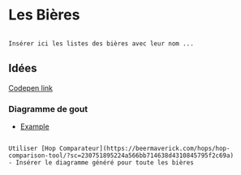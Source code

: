 # Les Bières


```{note}

Insérer ici les listes des bières avec leur nom ...

```


## Idées

[Codepen link](https://codepen.io/dui77/pen/WNBwMdz)


### Diagramme de gout

- [Example](https://codepen.io/sk8stevieuk/pen/PzRgmV)

```{note}

Utiliser [Hop Comparateur](https://beermaverick.com/hops/hop-comparison-tool/?sc=230751895224a566bb714638d4310845795f2c69a)
- Insérer le diagramme généré pour toute les bières


```